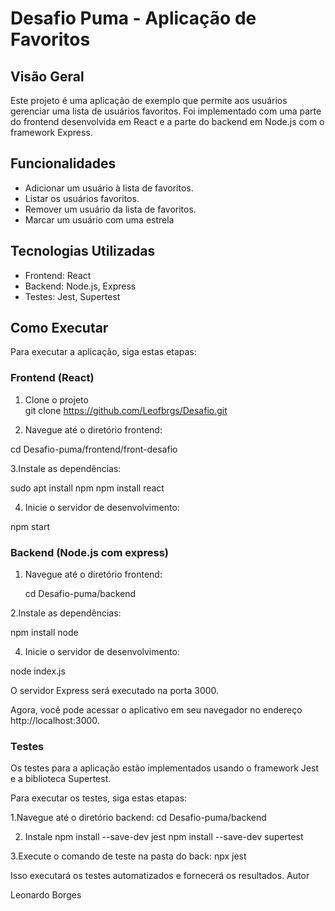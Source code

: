 # Desafio Puma - Aplicação de Favoritos

## Visão Geral

Este projeto é uma aplicação de exemplo que permite aos usuários gerenciar uma lista de usuários favoritos. Foi implementado com uma parte do frontend desenvolvida em React e a parte do backend em Node.js com o framework Express.

## Funcionalidades

- Adicionar um usuário à lista de favoritos.
- Listar os usuários favoritos.
- Remover um usuário da lista de favoritos.
- Marcar um usuário com uma estrela 

## Tecnologias Utilizadas

- Frontend: React
- Backend: Node.js, Express
- Testes: Jest, Supertest

## Como Executar

Para executar a aplicação, siga estas etapas:

### Frontend (React)

1. Clone o projeto  
git clone https://github.com/Leofbrgs/Desafio.git


2. Navegue até o diretório frontend:

cd Desafio-puma/frontend/front-desafio

3.Instale as dependências:

sudo apt install npm
npm install react

4. Inicie o servidor de desenvolvimento:

npm start


### Backend (Node.js com express)

1. Navegue até o diretório frontend:

   cd Desafio-puma/backend

2.Instale as dependências:

npm install node

4. Inicie o servidor de desenvolvimento:

node index.js

O servidor Express será executado na porta 3000.

Agora, você pode acessar o aplicativo em seu navegador no endereço http://localhost:3000.

### Testes

Os testes para a aplicação estão implementados usando o framework Jest e a biblioteca Supertest.

Para executar os testes, siga estas etapas:

1.Navegue até o diretório backend:
    cd Desafio-puma/backend

2. Instale
npm install --save-dev jest
npm install --save-dev supertest


3.Execute o comando de teste na pasta do back:
    npx jest

Isso executará os testes automatizados e fornecerá os resultados.
Autor

Leonardo Borges